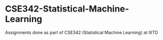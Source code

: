 # CSE342-Statistical-Machine-Learning
 Assignments done as part of CSE342 (Statistical Machine Learning) at IIITD

